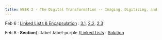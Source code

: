 ```yaml
---
title: WEEK 2 - The Digital Transformation -- Imaging, Digitizing, and Understanding Data
---
```

Feb 6 
: [Linked Lists & Encapsulation](#)
  : [3.1](#), [2.2](#), [2.3](#)

Feb 8
: **Section**{: .label .label-purple }[Linked Lists](#)
  : [Solution](#)